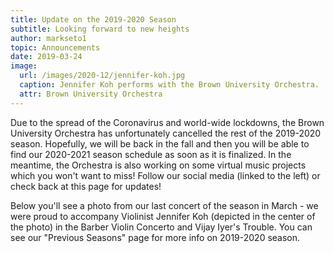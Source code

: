 ```yaml
---
title: Update on the 2019-2020 Season
subtitle: Looking forward to new heights
author: markseto1
topic: Announcements
date: 2019-03-24
image:
  url: /images/2020-12/jennifer-koh.jpg
  caption: Jennifer Koh performs with the Brown University Orchestra.
  attr: Brown University Orchestra
---
```


Due to the spread of the Coronavirus and world-wide lockdowns, the Brown University Orchestra has unfortunately cancelled the rest of the 2019-2020 season. Hopefully, we will be back in the fall and then you will be able to find our 2020-2021 season schedule as soon as it is finalized. In the meantime, the Orchestra is also working on some virtual music projects which you won't want to miss! Follow our social media (linked to the left) or check back at this page for updates!

Below you'll see a photo from our last concert of the season in March - we were proud to accompany Violinist Jennifer Koh (depicted in the center of the photo) in the Barber Violin Concerto and Vijay Iyer's Trouble. You can see our "Previous Seasons" page for more info on 2019-2020 season.